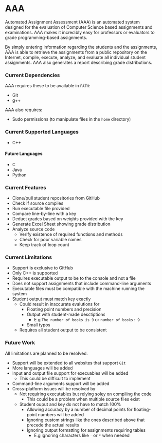 # AAA

Automated Assignment Assessment (AAA) is an automated system designed for the evaluation of Computer Science based assignments and examinations. AAA makes it incredibly easy for professors or evaluators to grade programming-based assignments.

By simply entering information regarding the students and the assignments, AAA is able to retrieve the assignments from a public repository on the Internet, compile, execute, analyze, and evaluate all individual student assignments. AAA also generates a report describing grade distributions.

### Current Dependencies
AAA requires these to be available in `PATH`:
* Git
* g++

AAA also requires:
* Sudo permissions (to manipulate files in the `home` directory)

### Current Supported Languages
* C++

#### Future Languages
* C
* Java
* Python

### Current Features
* Clone/pull student repositories from GitHub
* Check if source compiles
* Run executable file provided
* Compare line-by-line with a key
* Deduct grades based on weights provided with the key
* Generate Excel Sheet showing grade distribution
* Analyze source code 
    * Verify existence of required functions and methods
    * Check for poor variable names
    * Keep track of loop count

### Current Limitations
* Support is exclusive to GitHub
* Only C++ is supported
* Requires executable output to be to the console and not a file
* Does not support assignments that include command-line arguments
* Executable files must be compatible with the machine running the system
* Student output must match key exactly
  * Could result in inaccurate evalutions for
    * Floating point numbers and precision
    * Output with student-made desctiptions
      * E.g `The number of books is 9` or `number of books: 9`
    * Small typos
  * Requires all student output to be consistent

### Future Work
All limitations are planned to be resolved.
* Support will be extended to all websites that support `Git`
* More languages will be added
* Input and output file support for execuables will be added
  * This could be difficult to implement
* Command-line arguments support will be added
* Cross-platform issues will be resolved by
  * Not requiring executables but relying soley on compiling the code
    * This could be a problem when multiple source files exist
  * Student ouput and key do not have to match 100%
    * Allowing accuracy by a number of decimal points for floating-point numbers will be added
    * Ignoring custom strings like the ones described above that precede the actual results
    * Ignoring output formatting for assignments requiring tables
      * E.g ignoring characters like `-` or `*` when needed

